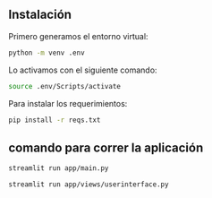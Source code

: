 ## Instalación

Primero generamos el entorno virtual:

```bash
python -m venv .env
```

Lo activamos con el siguiente comando:

```bash
source .env/Scripts/activate
```

Para instalar los requerimientos:

```bash
pip install -r reqs.txt
```

## comando para correr la aplicación 

```bash
streamlit run app/main.py
```

```bash
streamlit run app/views/userinterface.py
```